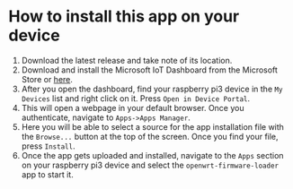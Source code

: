 How to install this app on your device
=============

1. Download the latest release and take note of its location.
2. Download and install the Microsoft IoT Dashboard from the Microsoft Store or [here](https://docs.microsoft.com/en-us/windows/iot-core/connect-your-device/iotdashboard).
3. After you open the dashboard, find your raspberry pi3 device in the `My Devices` list and right click on it. Press `Open in Device Portal`.
4. This will open a webpage in your default browser. Once you authenticate, navigate to `Apps->Apps Manager`.
5. Here you will be able to select a source for the app installation file with the `Browse...` button at the top of the screen. Once you find your file, press `Install`.
6. Once the app gets uploaded and installed, navigate to the `Apps` section on your raspberry pi3 device and select the `openwrt-firmware-loader` app to start it.


